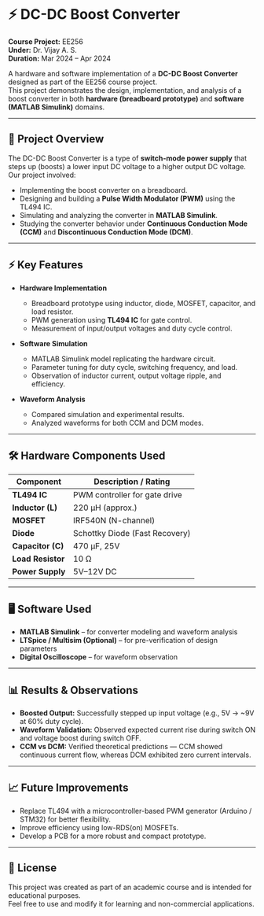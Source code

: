# ⚡ DC-DC Boost Converter

**Course Project:** EE256  
**Under:** Dr. Vijay A. S.  
**Duration:** Mar 2024 – Apr 2024  

A hardware and software implementation of a **DC-DC Boost Converter** designed as part of the EE256 course project.  
This project demonstrates the design, implementation, and analysis of a boost converter in both **hardware (breadboard prototype)** and **software (MATLAB Simulink)** domains.

---

## 📌 Project Overview

The DC-DC Boost Converter is a type of **switch-mode power supply** that steps up (boosts) a lower input DC voltage to a higher output DC voltage.  
Our project involved:

- Implementing the boost converter on a breadboard.
- Designing and building a **Pulse Width Modulator (PWM)** using the TL494 IC.
- Simulating and analyzing the converter in **MATLAB Simulink**.
- Studying the converter behavior under **Continuous Conduction Mode (CCM)** and **Discontinuous Conduction Mode (DCM)**.

---

## ⚡ Key Features

- **Hardware Implementation**
  - Breadboard prototype using inductor, diode, MOSFET, capacitor, and load resistor.
  - PWM generation using **TL494 IC** for gate control.
  - Measurement of input/output voltages and duty cycle control.

- **Software Simulation**
  - MATLAB Simulink model replicating the hardware circuit.
  - Parameter tuning for duty cycle, switching frequency, and load.
  - Observation of inductor current, output voltage ripple, and efficiency.

- **Waveform Analysis**
  - Compared simulation and experimental results.
  - Analyzed waveforms for both CCM and DCM modes.

---

## 🛠️ Hardware Components Used

| Component           | Description / Rating |
|--------------------|---------------------|
| **TL494 IC**       | PWM controller for gate drive |
| **Inductor (L)**   | 220 µH (approx.) |
| **MOSFET**         | IRF540N (N-channel) |
| **Diode**          | Schottky Diode (Fast Recovery) |
| **Capacitor (C)**  | 470 µF, 25V |
| **Load Resistor**  | 10 Ω |
| **Power Supply**   | 5V–12V DC |

---

## 🖥️ Software Used

- **MATLAB Simulink** – for converter modeling and waveform analysis  
- **LTSpice / Multisim (Optional)** – for pre-verification of design parameters  
- **Digital Oscilloscope** – for waveform observation  

---

## 📊 Results & Observations

- **Boosted Output:** Successfully stepped up input voltage (e.g., 5V → ~9V at 60% duty cycle).  
- **Waveform Validation:** Observed expected current rise during switch ON and voltage boost during switch OFF.  
- **CCM vs DCM:** Verified theoretical predictions — CCM showed continuous current flow, whereas DCM exhibited zero current intervals.  

---

## 📈 Future Improvements

- Replace TL494 with a microcontroller-based PWM generator (Arduino / STM32) for better flexibility.
- Improve efficiency using low-RDS(on) MOSFETs.
- Develop a PCB for a more robust and compact prototype.

---

## 📜 License

This project was created as part of an academic course and is intended for educational purposes.  
Feel free to use and modify it for learning and non-commercial applications.

